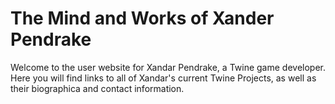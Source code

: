 # The Mind and Works of Xander Pendrake 

Welcome to the user website for Xandar Pendrake, a Twine game developer. Here you will find links to all of Xandar's current Twine Projects, as well as their biographica and contact information.
